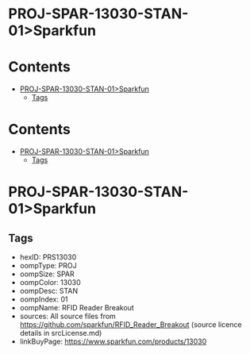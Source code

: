 
PROJ-SPAR-13030-STAN-01>Sparkfun
================================

Contents
========

* [PROJ-SPAR-13030-STAN-01>Sparkfun](#proj-spar-13030-stan-01sparkfun)
	* [Tags](#tags)

Contents
========

* [PROJ-SPAR-13030-STAN-01>Sparkfun](#proj-spar-13030-stan-01sparkfun)
	* [Tags](#tags)

# PROJ-SPAR-13030-STAN-01>Sparkfun

## Tags

- hexID: PRS13030
- oompType: PROJ
- oompSize: SPAR
- oompColor: 13030
- oompDesc: STAN
- oompIndex: 01
- oompName: RFID Reader Breakout
- sources: All source files from https://github.com/sparkfun/RFID_Reader_Breakout (source licence details in srcLicense.md)
- linkBuyPage: https://www.sparkfun.com/products/13030
